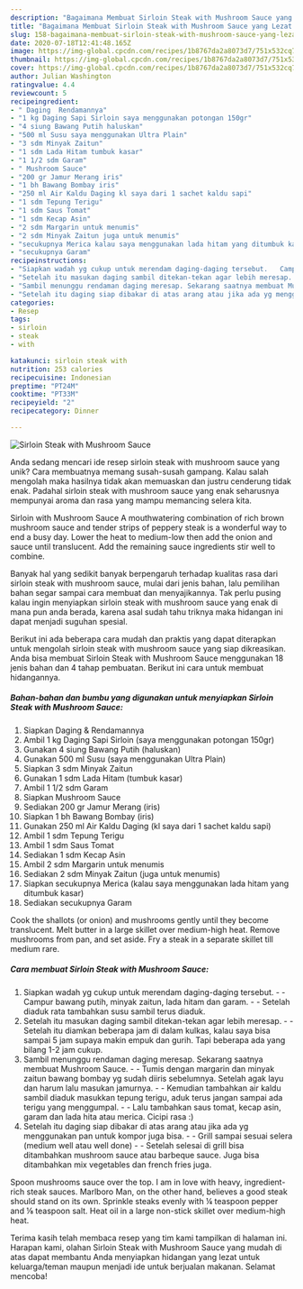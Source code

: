 ```yaml
---
description: "Bagaimana Membuat Sirloin Steak with Mushroom Sauce yang Lezat Sekali"
title: "Bagaimana Membuat Sirloin Steak with Mushroom Sauce yang Lezat Sekali"
slug: 158-bagaimana-membuat-sirloin-steak-with-mushroom-sauce-yang-lezat-sekali
date: 2020-07-18T12:41:48.165Z
image: https://img-global.cpcdn.com/recipes/1b8767da2a8073d7/751x532cq70/sirloin-steak-with-mushroom-sauce-foto-resep-utama.jpg
thumbnail: https://img-global.cpcdn.com/recipes/1b8767da2a8073d7/751x532cq70/sirloin-steak-with-mushroom-sauce-foto-resep-utama.jpg
cover: https://img-global.cpcdn.com/recipes/1b8767da2a8073d7/751x532cq70/sirloin-steak-with-mushroom-sauce-foto-resep-utama.jpg
author: Julian Washington
ratingvalue: 4.4
reviewcount: 5
recipeingredient:
- " Daging  Rendamannya"
- "1 kg Daging Sapi Sirloin saya menggunakan potongan 150gr"
- "4 siung Bawang Putih haluskan"
- "500 ml Susu saya menggunakan Ultra Plain"
- "3 sdm Minyak Zaitun"
- "1 sdm Lada Hitam tumbuk kasar"
- "1 1/2 sdm Garam"
- " Mushroom Sauce"
- "200 gr Jamur Merang iris"
- "1 bh Bawang Bombay iris"
- "250 ml Air Kaldu Daging kl saya dari 1 sachet kaldu sapi"
- "1 sdm Tepung Terigu"
- "1 sdm Saus Tomat"
- "1 sdm Kecap Asin"
- "2 sdm Margarin untuk menumis"
- "2 sdm Minyak Zaitun juga untuk menumis"
- "secukupnya Merica kalau saya menggunakan lada hitam yang ditumbuk kasar"
- "secukupnya Garam"
recipeinstructions:
- "Siapkan wadah yg cukup untuk merendam daging-daging tersebut.   Campur bawang putih, minyak zaitun, lada hitam dan garam.   Setelah diaduk rata tambahkan susu sambil terus diaduk."
- "Setelah itu masukan daging sambil ditekan-tekan agar lebih meresap.   Setelah itu diamkan beberapa jam di dalam kulkas, kalau saya bisa sampai 5 jam supaya makin empuk dan gurih. Tapi beberapa ada yang bilang 1-2 jam cukup."
- "Sambil menunggu rendaman daging meresap. Sekarang saatnya membuat Mushroom Sauce.   Tumis dengan margarin dan minyak zaitun bawang bombay yg sudah diiris sebelumnya. Setelah agak layu dan harum lalu masukan jamurnya.   Kemudian tambahkan air kaldu sambil diaduk masukkan tepung terigu, aduk terus jangan sampai ada terigu yang menggumpal.   Lalu tambahkan saus tomat, kecap asin, garam dan lada hita atau merica. Cicipi rasa :)"
- "Setelah itu daging siap dibakar di atas arang atau jika ada yg menggunakan pan untuk kompor juga bisa.   Grill sampai sesuai selera (medium well atau well done)   Setelah selesai di grill bisa ditambahkan mushroom sauce atau barbeque sauce. Juga bisa ditambahkan mix vegetables dan french fries juga."
categories:
- Resep
tags:
- sirloin
- steak
- with

katakunci: sirloin steak with 
nutrition: 253 calories
recipecuisine: Indonesian
preptime: "PT24M"
cooktime: "PT33M"
recipeyield: "2"
recipecategory: Dinner

---
```



![Sirloin Steak with Mushroom Sauce](https://img-global.cpcdn.com/recipes/1b8767da2a8073d7/751x532cq70/sirloin-steak-with-mushroom-sauce-foto-resep-utama.jpg)

Anda sedang mencari ide resep sirloin steak with mushroom sauce yang unik? Cara membuatnya memang susah-susah gampang. Kalau salah mengolah maka hasilnya tidak akan memuaskan dan justru cenderung tidak enak. Padahal sirloin steak with mushroom sauce yang enak seharusnya mempunyai aroma dan rasa yang mampu memancing selera kita.

Sirloin with Mushroom Sauce A mouthwatering combination of rich brown mushroom sauce and tender strips of peppery steak is a wonderful way to end a busy day. Lower the heat to medium-low then add the onion and sauce until translucent. Add the remaining sauce ingredients stir well to combine.

Banyak hal yang sedikit banyak berpengaruh terhadap kualitas rasa dari sirloin steak with mushroom sauce, mulai dari jenis bahan, lalu pemilihan bahan segar sampai cara membuat dan menyajikannya. Tak perlu pusing kalau ingin menyiapkan sirloin steak with mushroom sauce yang enak di mana pun anda berada, karena asal sudah tahu triknya maka hidangan ini dapat menjadi suguhan spesial.


Berikut ini ada beberapa cara mudah dan praktis yang dapat diterapkan untuk mengolah sirloin steak with mushroom sauce yang siap dikreasikan. Anda bisa membuat Sirloin Steak with Mushroom Sauce menggunakan 18 jenis bahan dan 4 tahap pembuatan. Berikut ini cara untuk membuat hidangannya.

<!--inarticleads1-->

##### Bahan-bahan dan bumbu yang digunakan untuk menyiapkan Sirloin Steak with Mushroom Sauce:

1. Siapkan  Daging &amp; Rendamannya
1. Ambil 1 kg Daging Sapi Sirloin (saya menggunakan potongan 150gr)
1. Gunakan 4 siung Bawang Putih (haluskan)
1. Gunakan 500 ml Susu (saya menggunakan Ultra Plain)
1. Siapkan 3 sdm Minyak Zaitun
1. Gunakan 1 sdm Lada Hitam (tumbuk kasar)
1. Ambil 1 1/2 sdm Garam
1. Siapkan  Mushroom Sauce
1. Sediakan 200 gr Jamur Merang (iris)
1. Siapkan 1 bh Bawang Bombay (iris)
1. Gunakan 250 ml Air Kaldu Daging (kl saya dari 1 sachet kaldu sapi)
1. Ambil 1 sdm Tepung Terigu
1. Ambil 1 sdm Saus Tomat
1. Sediakan 1 sdm Kecap Asin
1. Ambil 2 sdm Margarin untuk menumis
1. Sediakan 2 sdm Minyak Zaitun (juga untuk menumis)
1. Siapkan secukupnya Merica (kalau saya menggunakan lada hitam yang ditumbuk kasar)
1. Sediakan secukupnya Garam


Cook the shallots (or onion) and mushrooms gently until they become translucent. Melt butter in a large skillet over medium-high heat. Remove mushrooms from pan, and set aside. Fry a steak in a separate skillet till medium rare. 

<!--inarticleads2-->

##### Cara membuat Sirloin Steak with Mushroom Sauce:

1. Siapkan wadah yg cukup untuk merendam daging-daging tersebut.  -  - Campur bawang putih, minyak zaitun, lada hitam dan garam.  -  - Setelah diaduk rata tambahkan susu sambil terus diaduk.
1. Setelah itu masukan daging sambil ditekan-tekan agar lebih meresap.  -  - Setelah itu diamkan beberapa jam di dalam kulkas, kalau saya bisa sampai 5 jam supaya makin empuk dan gurih. Tapi beberapa ada yang bilang 1-2 jam cukup.
1. Sambil menunggu rendaman daging meresap. Sekarang saatnya membuat Mushroom Sauce.  -  - Tumis dengan margarin dan minyak zaitun bawang bombay yg sudah diiris sebelumnya. Setelah agak layu dan harum lalu masukan jamurnya.  -  - Kemudian tambahkan air kaldu sambil diaduk masukkan tepung terigu, aduk terus jangan sampai ada terigu yang menggumpal.  -  - Lalu tambahkan saus tomat, kecap asin, garam dan lada hita atau merica. Cicipi rasa :)
1. Setelah itu daging siap dibakar di atas arang atau jika ada yg menggunakan pan untuk kompor juga bisa.  -  - Grill sampai sesuai selera (medium well atau well done)  -  - Setelah selesai di grill bisa ditambahkan mushroom sauce atau barbeque sauce. Juga bisa ditambahkan mix vegetables dan french fries juga.


Spoon mushrooms sauce over the top. I am in love with heavy, ingredient-rich steak sauces. Marlboro Man, on the other hand, believes a good steak should stand on its own. Sprinkle steaks evenly with ¼ teaspoon pepper and ⅛ teaspoon salt. Heat oil in a large non-stick skillet over medium-high heat. 

Terima kasih telah membaca resep yang tim kami tampilkan di halaman ini. Harapan kami, olahan Sirloin Steak with Mushroom Sauce yang mudah di atas dapat membantu Anda menyiapkan hidangan yang lezat untuk keluarga/teman maupun menjadi ide untuk berjualan makanan. Selamat mencoba!
